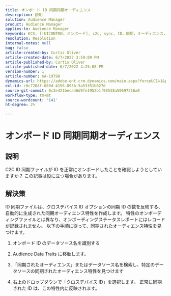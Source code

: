 ```yaml
---
title: オンボード ID 同期同期オーディエンス
description: 説明
solution: Audience Manager
product: Audience Manager
applies-to: Audience Manager
keywords: KCS, [!UICONTROL オンボード], c2c, sync, ID，同期，オーディエンス， [!UICONTROL trait]，ステータス，レポート
resolution: Resolution
internal-notes: null
bug: false
article-created-by: Curtis Oliver
article-created-date: 6/7/2022 3:59:09 PM
article-published-by: Curtis Oliver
article-published-date: 6/7/2022 4:25:08 PM
version-number: 1
article-number: KA-19798
dynamics-url: https://adobe-ent.crm.dynamics.com/main.aspx?forceUCI=1&pagetype=entityrecord&etn=knowledgearticle&id=121a99be-7ae6-ec11-bb3c-000d3a3bdf44
exl-id: c0c7208f-080d-4156-893b-5a53351b027d
source-git-commit: 0c3e421beca46d9fe1952b1f98538a50697216a0
workflow-type: tm+mt
source-wordcount: '141'
ht-degree: 2%

---
```


# オンボード ID 同期同期オーディエンス

## 説明


C2C ID 同期ファイルが ID を正常にオンボードしたことを確認しようとしていますか？ この記事は役に立つ場合があります。




## 解決策


ID 同期ファイルは、クロスデバイス ID オプションの同期 ID の数を反映する、自動的に生成された同期オーディエンス特性を作成します。 特性のオンボーディングファイルとは異なり、オンボーディングステータスレポートにはレコードが記録されません。 以下の手順に従って、同期されたオーディエンス特性を見つけます。

1) オンボード ID のデータソース名を識別する

2) Audience Data Traits に移動します。

3) 「同期されたオーディエンス」またはデータソース名を検索し、特定のデータソースの同期されたオーディエンス特性を見つけます

4) 右上のドロップダウンで「クロスデバイス ID」を選択します。 正常に同期された ID は、この特性内に反映されます。
